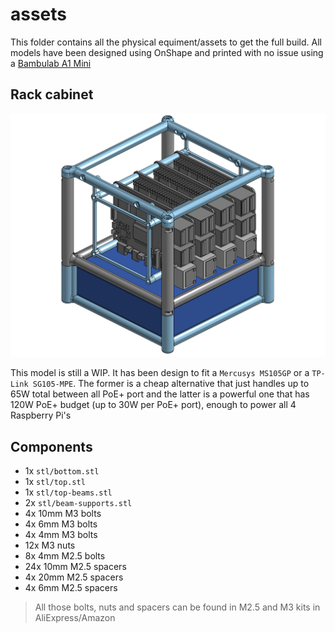# assets

This folder contains all the physical equiment/assets to get the full build. All models have been designed using OnShape and printed with no issue using a [Bambulab A1 Mini](https://bambulab.com/en/a1-mini)

## Rack cabinet

![Rack cabinet](./img/cabinet.png)

This model is still a WIP. It has been design to fit a `Mercusys MS105GP` or a `TP-Link SG105-MPE`. The former is a cheap alternative that just handles up to 65W total between all PoE+ port and the latter is a powerful one that has 120W PoE+ budget (up to 30W per PoE+ port), enough to power all 4 Raspberry Pi's

## Components

* 1x `stl/bottom.stl`
* 1x `stl/top.stl`
* 1x `stl/top-beams.stl`
* 2x `stl/beam-supports.stl`
* 4x 10mm M3 bolts
* 4x 6mm M3 bolts
* 4x 4mm M3 bolts
* 12x M3 nuts
* 8x 4mm M2.5 bolts
* 24x 10mm M2.5 spacers
* 4x 20mm M2.5 spacers
* 4x 6mm M2.5 spacers

> All those bolts, nuts and spacers can be found in M2.5 and M3 kits in AliExpress/Amazon
